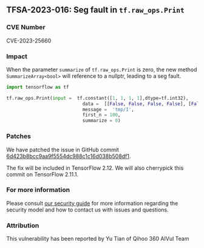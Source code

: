 ## TFSA-2023-016: Seg fault in `tf.raw_ops.Print`

### CVE Number
CVE-2023-25660

### Impact
When the parameter `summarize` of `tf.raw_ops.Print` is zero, the new method `SummarizeArray<bool>` will reference to a nullptr, leading to a seg fault.

```python
import tensorflow as tf

tf.raw_ops.Print(input =  tf.constant([1, 1, 1, 1],dtype=tf.int32),
                            data =  [[False, False, False, False], [False], [False, False, False]],
                            message =  'tmp/I',
                            first_n = 100,
                            summarize = 0)
```

### Patches
We have patched the issue in GitHub commit [6d423b8bcc9aa9f5554dc988c1c16d038b508df1](https://github.com/tensorflow/tensorflow/commit/6d423b8bcc9aa9f5554dc988c1c16d038b508df1).

The fix will be included in TensorFlow 2.12. We will also cherrypick this commit on TensorFlow 2.11.1.


### For more information
Please consult [our security guide](https://github.com/tensorflow/tensorflow/blob/master/SECURITY.md) for more information regarding the security model and how to contact us with issues and questions.


### Attribution
This vulnerability has been reported by Yu Tian of Qihoo 360 AIVul Team
